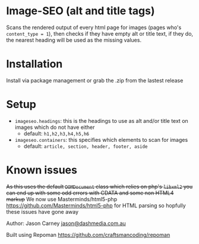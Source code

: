 Image-SEO (alt and title tags)
============

Scans the rendered output of every html page for images (pages who's `content_type = 1`), then checks if they have empty alt or title text, if they do, the nearest heading will be used as the missing values.


Installation
============

Install via package management or grab the .zip from the lastest release

Setup
=====

- `imageseo.headings`: this is the headings to use as alt and/or title text on images which do not have either
	- default: `h1,h2,h3,h4,h5,h6`
- `imageseo.containers`: this specifies which elements to scan for images
	- default: `article, section, header, footer, aside`


Known issues
============

~~As this uses the default `DOMDocument` class which relies on php's `libxml2` you can end up with some odd errors with CDATA and some non HTML4 markup~~ We now use Masterminds/html5-php <https://github.com/Masterminds/html5-php> for HTML parsing so hopfully these issues have gone away

Author: Jason Carney <jason@dashmedia.com.au>

Built using Repoman <https://github.com/craftsmancoding/repoman>
